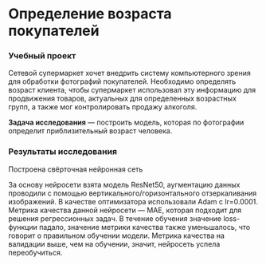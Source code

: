 # Определение возраста покупателей 
### Учебный проект

Сетевой супермаркет хочет внедрить систему компьютерного зрения для обработки фотографий покупателей. Необходимо определять возраст клиента, 
чтобы супермаркет использовал эту информацию для продвижения товаров, актуальных для определенных возрастных групп,
а также мог контролировать продажу алкоголя.

**Задача исследования** — построить модель, которая по фотографии определит приблизительный возраст человека. 

### Результаты исследования
Построена свёрточная нейронная сеть

За основу нейросети взята модель ResNet50, аугментацию данных проводили с помощью вертикального/горизонтального отзеркаливания изображений. В качестве оптимизатора использовали Adam c lr=0.0001. Метрика качества данной нейросети — MAE, которая подходит для решения регрессионных задач. В течение обучения значение loss-функции падало, значение метрики качества также уменьшалось, что говорит о правильном обучении модели. Метрика качества на валидации выше, чем на обучении, значит, нейросеть успела переобучиться.
